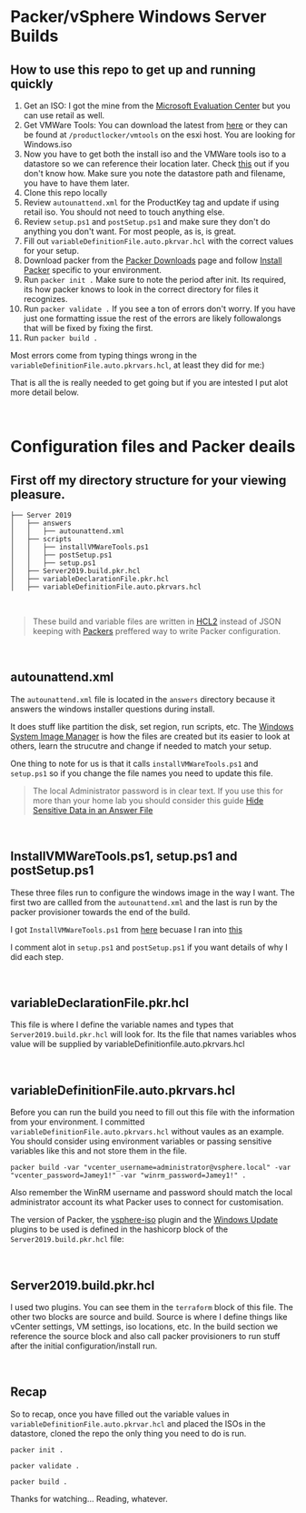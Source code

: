 # Packer/vSphere Windows Server Builds

## How to use this repo to get up and running quickly
1. Get an ISO: I got the mine from the [Microsoft Evaluation Center](https://www.microsoft.com/en-gb/evalcenter/evaluate-windows-server) but you can use retail as well.
2. Get VMWare Tools: You can download the latest from [here](https://packages.vmware.com/tools/releases/latest/windows) or they can be found at `/productlocker/vmtools` on the esxi host. You are looking for Windows.iso
3. Now you have to get both the install iso and the VMWare tools iso to a datastore so we can reference their location later. Check [this](https://docs.vmware.com/en/VMware-vSphere/7.0/com.vmware.vsphere.vm_admin.doc/GUID-492D6904-7471-4D66-9555-9466CCCA6931.html) out if you don't know how. Make sure you note the datastore path and filename, you have to have them later.
4. Clone this repo locally
5. Review `autounattend.xml` for the ProductKey tag and update if using retail iso. You should not need to touch anything else.
6. Review `setup.ps1` and `postSetup.ps1` and make sure they don't do anything you don't want. For most people, as is, is great.
7. Fill out `variableDefinitionFile.auto.pkrvar.hcl` with the correct values for your setup. 
8. Download packer from the [Packer Downloads](https://www.packer.io/downloads) page and follow [Install Packer](https://learn.hashicorp.com/tutorials/packer/get-started-install-cli) specific to your environment.
9.  Run  `packer init .` Make sure to note the period after init. Its required, its how packer knows to look in the correct directory for files it recognizes.
10. Run `packer validate .` If you see a ton of errors don't worry. If you have just one formatting issue the rest of the errors are likely followalongs that will be fixed by fixing the first.
11. Run `packer build .` 

Most errors come from typing things wrong in the `variableDefinitionFile.auto.pkrvars.hcl`, at least they did for me:) 

That is all the is really needed to get going but if you are intested  I put alot more detail below.

<br>

# Configuration files and Packer deails

## First off my directory structure for your viewing pleasure.

```
├── Server 2019
│   ├── answers
│   │   ├── autounattend.xml
│   ├── scripts
│   │   ├── installVMWareTools.ps1
│   │   ├── postSetup.ps1
│   │   ├── setup.ps1
│   ├── Server2019.build.pkr.hcl
│   ├── variableDeclarationFile.pkr.hcl
│   ├── variableDefinitionFile.auto.pkrvars.hcl
```
<br>

> These build and variable files are written in [HCL2](https://www.packer.io/docs/templates/hcl_templates) instead of JSON keeping with [Packers](https://www.packer.io/) preffered way to write Packer configuration.

<br>

## **autounattend.xml**

The `autounattend.xml` file is located in the `answers` directory because it answers the windows installer questions during install.

It does stuff like partition the disk, set region, run scripts, etc. The [Windows System Image Manager](https://docs.microsoft.com/en-us/windows-hardware/customize/desktop/wsim/windows-system-image-manager-technical-reference) is how the files are created but its easier to look at others, learn the strucutre and change if needed to match your setup.

One thing to note for us is that it calls `installVMWareTools.ps1` and `setup.ps1` so if you change the file names you need to update this file.

> The local Administrator password is in clear text. If you use this for more than your home lab you should consider this guide [Hide Sensitive Data in an Answer File](https://docs.microsoft.com/en-us/windows-hardware/customize/desktop/wsim/hide-sensitive-data-in-an-answer-file)

<br>

## **InstallVMWareTools.ps1, setup.ps1 and postSetup.ps1** 

These three files run to configure the windows image in the way I want. The first two are callled from the `autounattend.xml` and the last is run by the packer provisioner towards the end of the build.

I got `InstallVMWareTools.ps1` from [here](https://github.com/getvpro/Build-Packer/blob/master/Scripts/Install-VMTools.ps1) becuase I ran into [this](https://scriptech.io/automatically-reinstalling-vmware-tools-on-server2016-after-the-first-attempt-fails-to-install-the-vmtools-service/)

I comment alot in `setup.ps1` and `postSetup.ps1` if you want details of why I did each step.

<br>

## **variableDeclarationFile.pkr.hcl**

This file is where I define the variable names and types that `Server2019.build.pkr.hcl` will look for. Its the file that names variables whos value will be supplied by variableDefinitionfile.auto.pkrvars.hcl

<br>

## **variableDefinitionFile.auto.pkrvars.hcl**

Before you can run the build you need to fill out this file with the information from your environment. I committed `variableDefinitionFile.auto.pkrvars.hcl` without vaules as an example. You should consider using environment variables or passing sensitive variables like this and not store them in the file.

```dosbatch
packer build -var "vcenter_username=administrator@vsphere.local" -var "vcenter_password=Jamey1!" -var "winrm_password=Jamey1!" .
```

Also remember the WinRM username and password should match the local administrator account its what Packer uses to connect for customisation. 

The version of Packer, the [vsphere-iso](https://www.packer.io/plugins/builders/vsphere/vsphere-iso) plugin and the [Windows Update](https://github.com/rgl/packer-plugin-windows-update) plugins to be used is defined in the hashicorp block of the `Server2019.build.pkr.hcl` file:

<br>

## **Server2019.build.pkr.hcl**

I used two plugins. You can see them in the `terraform` block of this file. The other two blocks are source and build. Source is where I define things like vCenter settings, VM settings, iso locations, etc. In the build section we reference the source block and also call packer provisioners to run stuff after the initial configuration/install run.

<br>

## **Recap**

So to recap, once you have filled out the variable values in `variableDefinitionFile.auto.pkrvar.hcl` and placed the ISOs in the datastore, cloned the repo the only thing you need to do is run.

```dosbatch
packer init .
```
```dosbatch
packer validate .
```
```dosbatch
packer build .
```

Thanks for watching... Reading, whatever.